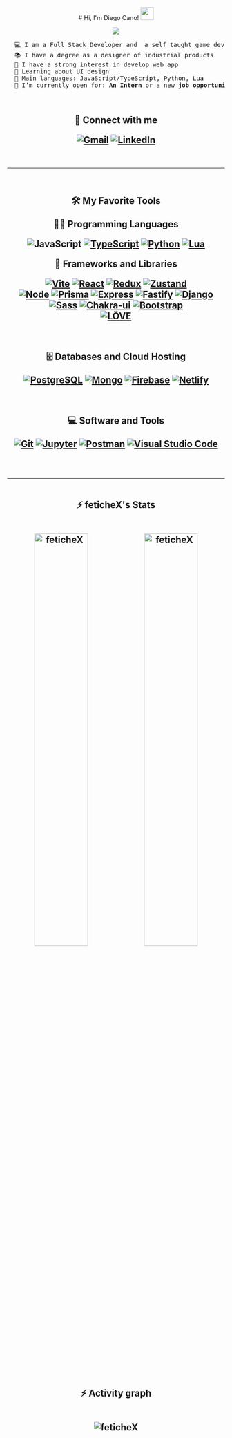 <div align="center">
# Hi, I'm Diego Cano!
    <a href="https://github.com/feticheX" target="_self">
      <img src="https://media.giphy.com/media/hvRJCLFzcasrR4ia7z/giphy.gif" width="30">
    </a>

   <br/>

 <p align="center">
    <a href="https://github.com/fetichex">
      <img src="https://readme-typing-svg.herokuapp.com?lines=Full+Stack+Web+Developer;Industrial+Product+Designer;Always%20learning%20new%20things&center=true&width=380&height=45">
    </a>
  </p>
</div>

<pre>
  💻 I am a Full Stack Developer and  a self taught game developer
  📚 I have a degree as a designer of industrial products
  📝 I have a strong interest in develop web app
  🌱 Learning about UI design
  🌟 Main languages: JavaScript/TypeScript, Python, Lua
  🤔 I’m currently open for: <b>An Intern</b> or a new <b>job opportunity</b>, this is <a href="https://mega.nz/file/Kyo3hYaQ#5wZp9QLOSUQXfYW2QftU4yiXXFjyKlezG5pJqxHIj7k" target="_blank">MY RESUME.</a>
</pre>

<br/>

<h2 align="center">
🤝 Connect with me
  <p>
    <a href="mailto:diegocanomera.@gmail.com"><img img src="https://img.shields.io/badge/gmail-%23EA4335.svg?style=for-the-badge&logo=gmail&logoColor=white" alt="Gmail" target="_blank"></a>
    <a href="https://www.linkedin.com/in/diegocano-fullstackdeveloper/"><img src="https://img.shields.io/badge/linkedin-%230A66C2.svg?style=for-the-badge&logo=linkedin&logoColor=white" alt="LinkedIn" target="_blank"></a>
  </p>
</h2>

<br/>
<hr/>
<br/>
  
<h2 align="center">
🛠️ My Favorite Tools

<br/>

👨‍💻 Programming Languages

  <p>
<a><img alt="JavaScript" src="https://img.shields.io/badge/JavaScript%20-%23FFd60A.svg?style=for-the-badge&logo=javascript&logoColor=black"></a>
      <a href="https://www.typescriptlang.org"><img alt="TypeScript" src="https://img.shields.io/badge/TypeScript%20-%23327FC7.svg?style=for-the-badge&logo=typescript&logoColor=white" target="_blank"></a>
      <a href="https://www.python.org"><img alt="Python" src="https://img.shields.io/badge/Python%20-%2314354C.svg?style=for-the-badge&logo=python&logoColor=yellow" target="_blank"></a>
<a href="http://www.lua.org"><img alt="Lua" src="https://img.shields.io/badge/Lua%20-%2303045E.svg?style=for-the-badge&logo=lua&logoColor=white" target="_blank"></a>

  <br/>

🧰 Frameworks and Libraries

  <p>
      <a href="https://vitejs.dev"><img alt="Vite" src="https://img.shields.io/badge/Vite%20-%23000000.svg?style=for-the-badge&logo=vite&logoColor=yellow" target="_blank"></a>
      <a href="https://reactjs.org"><img alt="React" src="https://img.shields.io/badge/React%20-%23327FC7.svg?style=for-the-badge&logo=React&logoColor=white" target="_blank"></a>
      <a href="https://redux-toolkit.js.org"><img alt="Redux" src="https://img.shields.io/badge/Redux%20TK-%237209B7.svg?style=for-the-badge&logo=Redux&logoColor=white" target="_blank"></a>
      <a href="https://zustand-demo.pmnd.rs/"><img alt="Zustand" src="https://img.shields.io/badge/Zustand%20-%23FF6F00.svg?style=for-the-badge&logo=Zustand&logoColor=white" target="_blank"></a>
<br/>
      <a href="https://nodejs.org"><img alt="Node" src="https://img.shields.io/badge/Node.js%20-%2334A853.svg?style=for-the-badge&logo=nodedotjs&logoColor=white" target="_blank"></a>
      <a href="https://www.prisma.io"><img alt="Prisma" src ="https://img.shields.io/badge/Prisma-%23000000.svg?style=for-the-badge&logo=prisma&logoColor=white" target="_blank"></a>
      <a href="http://expressjs.com"><img alt="Express" src="https://img.shields.io/badge/Express%20-%23000000.svg?style=for-the-badge&logo=express&logoColor=white" target="_blank"></a>
      <a href="https://www.fastify.io"><img alt="Fastify" src="https://img.shields.io/badge/Fastify%20-%23000000.svg?style=for-the-badge&logo=Fastify&logoColor=white" target="_blank"></a>
      <a href="www.djangoproject.com"><img alt="Django" src="https://img.shields.io/badge/django%20-%2334A853.svg?style=for-the-badge&logo=django&logoColor=white" target="_blank"></a>
<br/>
      <a href="https://sass-lang.com"><img alt="Sass" src="https://img.shields.io/badge/Sass%20-%23FF006E.svg?style=for-the-badge&logo=Sass&logoColor=white" target="_blank"></a>
      <a href="https://chakra-ui.com"><img alt="Chakra-ui" src="https://img.shields.io/badge/Chakra%20ui-%2306d6a0.svg?style=for-the-badge&logo=chakraui&logoColor=white&" target="_blank"></a>
      <a href="https://getbootstrap.com"><img alt="Bootstrap" src="https://img.shields.io/badge/Bootstrap%20-%23150458.svg?style=for-the-badge&logo=Bootstrap&logoColor=white" target="_blank"></a>
<br/>
      <a href="https://love2d.org"><img alt="LÖVE" src="https://img.shields.io/badge/LÖVE%20-%23FF006E.svg?style=for-the-badge&logo=&logoColor=white" target="_blank"></a>
  </p>

  <br/>

🗄️ Databases and Cloud Hosting

  <p>
      <a href="https://www.postgresql.org/"><img alt="PostgreSQL" src ="https://img.shields.io/badge/PostgreSQL-%23003566.svg?style=for-the-badge&logo=postgresql&logoColor=white" target="_blank"></a>
      <a href="https://www.mongodb.com"><img alt="Mongo" src ="https://img.shields.io/badge/MongoDB-%2334A853.svg?style=for-the-badge&logo=mongodb&logoColor=white" target="_blank"></a>
      <a href="https://firebase.google.com"><img alt="Firebase" src ="https://img.shields.io/badge/Firebase-%23FF6F00.svg?style=for-the-badge&logo=firebase&logoColor=white" target="_blank"></a>
      <a href="https://www.netlify.com"><img alt="Netlify" src="https://img.shields.io/badge/Netlify-%23327FC7.svg?style=for-the-badge&logo=netlify&logoColor=white" target="_blank"></a>
  </p>

  <br/>

💻 Software and Tools

  <p>
      <a href="https://git-scm.com"><img alt="Git" src="https://img.shields.io/badge/Git%20-%23F05033.svg?style=for-the-badge&logo=git&logoColor=white" target="_blank"></a>
      <a href="https://jupyter.org"><img alt="Jupyter" src="https://img.shields.io/badge/Jupyter%20-%23F37626.svg?style=for-the-badge&logo=Jupyter&logoColor=white" target="_blank"></a>
      <a href="https://www.postman.com"><img alt="Postman" src="https://img.shields.io/badge/Postman-FF6C37?style=for-the-badge&logo=postman&logoColor=white" target="_blank"></a>
      <a href="https://code.visualstudio.com"><img alt="Visual Studio Code" src="https://img.shields.io/badge/Visual%20Studio%20Code-0078d7.svg?style=for-the-badge&logo=visual-studio-code&logoColor=white" target="_blank"></a>
  </p>

<br/>
<hr/>
<br/>
  
  <summary><b>⚡ feticheX's Stats</b></summary>

<br/>

  <p align="center">
    <img width="49.5%" src="https://github-readme-stats.vercel.app/api?username=feticheX&show_icons=true" alt="feticheX">
    <img width="49.5%" src="https://github-readme-streak-stats.herokuapp.com/?user=feticheX" alt="feticheX">
  </p>

<br/>

  <summary><b>⚡ Activity graph</b></summary>

<br/>

  <p align="center">
      <img src="https://activity-graph.herokuapp.com/graph?username=feticheX&bg_color=ffffff&color=000000&line=000000&point=000000&area=true&hide_border=true" alt="feticheX">
  </p>
</h2>
